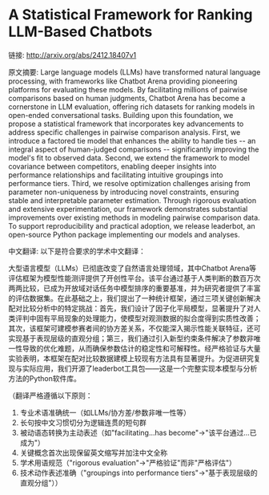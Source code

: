 # A Statistical Framework for Ranking LLM-Based Chatbots

链接: http://arxiv.org/abs/2412.18407v1

原文摘要:
Large language models (LLMs) have transformed natural language processing,
with frameworks like Chatbot Arena providing pioneering platforms for
evaluating these models. By facilitating millions of pairwise comparisons based
on human judgments, Chatbot Arena has become a cornerstone in LLM evaluation,
offering rich datasets for ranking models in open-ended conversational tasks.
Building upon this foundation, we propose a statistical framework that
incorporates key advancements to address specific challenges in pairwise
comparison analysis. First, we introduce a factored tie model that enhances the
ability to handle ties -- an integral aspect of human-judged comparisons --
significantly improving the model's fit to observed data. Second, we extend the
framework to model covariance between competitors, enabling deeper insights
into performance relationships and facilitating intuitive groupings into
performance tiers. Third, we resolve optimization challenges arising from
parameter non-uniqueness by introducing novel constraints, ensuring stable and
interpretable parameter estimation. Through rigorous evaluation and extensive
experimentation, our framework demonstrates substantial improvements over
existing methods in modeling pairwise comparison data. To support
reproducibility and practical adoption, we release leaderbot, an open-source
Python package implementing our models and analyses.

中文翻译:
以下是符合要求的学术中文翻译：

大型语言模型（LLMs）已彻底改变了自然语言处理领域，其中Chatbot Arena等评估框架为模型性能测评提供了开创性平台。该平台通过基于人类判断的数百万次两两比较，已成为开放域对话任务中模型排序的重要基准，并为研究者提供了丰富的评估数据集。在此基础之上，我们提出了一种统计框架，通过三项关键创新解决配对比较分析中的特定挑战：首先，我们设计了因子化平局模型，显著提升了对人类评判中固有平局现象的处理能力，使模型对观测数据的拟合度得到实质性改善；其次，该框架可建模参赛者间的协方差关系，不仅能深入揭示性能关联特征，还可实现基于表现层级的直观分组；第三，我们通过引入新型约束条件解决了参数非唯一性导致的优化难题，从而确保参数估计的稳定性和可解释性。经严格验证与大量实验表明，本框架在配对比较数据建模上较现有方法具有显著提升。为促进研究复现与实际应用，我们开源了leaderbot工具包——这是一个完整实现本模型与分析方法的Python软件库。

（翻译严格遵循以下原则：
1. 专业术语准确统一（如LLMs/协方差/参数非唯一性等）
2. 长句按中文习惯切分为逻辑连贯的短句群
3. 被动语态转换为主动表述（如"facilitating...has become"→"该平台通过...已成为"）
4. 关键概念首次出现保留英文缩写并加注中文全称
5. 学术用语规范（"rigorous evaluation"→"严格验证"而非"严格评估"）
6. 技术动作表述准确（"groupings into performance tiers"→"基于表现层级的直观分组"））
